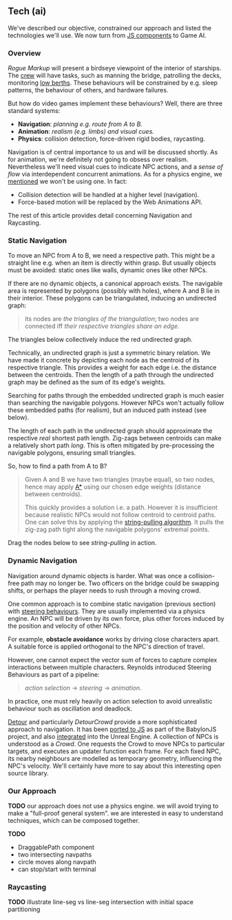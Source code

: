 ## Tech (ai)

We've described our objective, constrained our approach and listed the technologies we'll use.
We now turn from [JS components](2#tech1--react-function-components "@anchor") to Game AI.

### Overview

_Rogue Markup_ will present a birdseye viewpoint of the interior of starships.
The [crew](https://wiki.travellerrpg.com/Crew "@new-tab") will have tasks, such as manning the bridge, patrolling the decks, monitoring [low berths](https://wiki.travellerrpg.com/Low_Passage "@new-tab").
These behaviours will be constrained by e.g. sleep patterns, the behaviour of others, and hardware failures.

But how do video games implement these behaviours?
Well, there are three standard systems:

- **Navigation**: _planning e.g. route from A to B._
- **Animation**: _realism (e.g. limbs) and visual cues._
- **Physics**: collision detection, force-driven rigid bodies, raycasting.

Navigation is of central importance to us and will be discussed shortly.
As for animation, we're definitely not going to obsess over realism.
Nevertheless we'll need visual cues to indicate NPC actions,
and a _sense of flow_ via interdependent concurrent animations.
As for a physics engine, we [mentioned](1#constraints--game-mechanics "@anchor") we won't be using one. In fact:

- Collision detection will be handled at a higher level (navigation).
- Force-based motion will be replaced by the Web Animations API.

The rest of this article provides detail concerning Navigation and Raycasting.

### Static Navigation

To move an NPC from A to B, we need a respective path.
This might be a straight line e.g. when an item is directly within grasp.
But usually objects must be avoided: static ones like walls, dynamic ones like other NPCs.

If there are no dynamic objects, a canonical approach exists.
The navigable area is represented by polygons (possibly with holes), where A and B lie in their interior. These polygons can be triangulated, inducing an undirected graph:

> its nodes are _the triangles of the triangulation_; two nodes are connected iff _their respective triangles share an edge._

The triangles below collectively induce the red undirected graph.

<div
  class="tabs"
  name="nav-graph-demo"
  height="300"
  enabled="false"
  tabs="[
     { key: 'component', filepath: 'example/NavGraph#301' },
     { key: 'component', filepath: 'example/NavGraph#302' },
   ]"
></div>


Technically, an undirected graph is just a symmetric binary relation.
We have made it concrete by depicting each node as the centroid of its respective triangle.
This provides a weight for each edge i.e. the distance between the centroids.
Then the length of a path through the undirected graph may be defined as the sum of its edge's weights.

<aside title="why-we-abstract">

Searching for paths through the embedded undirected graph is much easier than searching the navigable polygons.
However NPCs won't actually follow these embedded paths (for realism),
but an induced path instead (see below).

</aside>

<aside>

The length of each path in the undirected graph should approximate the respective _real_ shortest path length.
Zig-zags between centroids can make a relatively short path _long_. This is often mitigated by pre-processing the navigable polygons, ensuring small triangles.

</aside>

So, how to find a path from A to B?

> Given A and B we have two triangles (maybe equal), so two nodes, hence may apply [A*](https://en.wikipedia.org/wiki/A*_search_algorithm) using our chosen edge weights (distance between centroids).
>
> This quickly provides a solution i.e. a path.
> However it is insufficient because realistic NPCs would not follow centroid to centroid paths.
> One can solve this by applying the [string-pulling algorithm](http://digestingduck.blogspot.com/2010/03/simple-stupid-funnel-algorithm.html).
> It pulls the zig-zag path tight along the navigable polygons' extremal points.

Drag the nodes below to see _string-pulling_ in action.

<div
  class="tabs"
  name="nav-string-pull-demo"
  height="400"
  enabled="false"
  tabs="[
     { key: 'component', filepath: 'example/NavStringPull' },
   ]"
></div>

<!-- 
Importantly, we are not avoiding obstacles as we encounter them, in the sense of [robotics]((https://en.wikibooks.org/wiki/Robotics/Navigation/Collision_Avoidance#cite_note-1)).
We know exactly where each NPC is going because (a) we previously set them in motion, (b) we do not rely on unpredictable force-based simulations. Having complete information does not make the problem any less important: Turing's [original paper](https://en.wikipedia.org/wiki/Computing_Machinery_and_Intelligence "Computing Machinery and Intelligence") was about the _appearance_ of intelligence, not solving real-world sensory robotics. -->

### Dynamic Navigation

<!-- __TODO__ mention other approaches; consider case of two agents, which stop and start in some manner -->

Navigation around dynamic objects is harder.
What was once a collision-free path may no longer be.
Two officers on the bridge could be swapping shifts,
or perhaps the player needs to rush through a moving crowd.

One common approach is to combine static navigation (previous section) with [steering behaviours](https://www.researchgate.net/publication/2495826_Steering_Behaviors_For_Autonomous_Characters).
They are usually implemented via a physics engine.
An NPC will be driven by its own force, plus other forces induced by the position and velocity of other NPCs.

<aside>

For example, **obstacle avoidance** works by driving close characters apart.
A suitable force is applied orthogonal to the NPC's direction of travel.

</aside>

However, one cannot expect the vector sum of forces to capture complex interactions between multiple characters.
Reynolds introduced Steering Behaviours as part of a pipeline:
> _action selection_ → _steering_ → _animation_.

In practice, one must rely heavily on action selection to avoid unrealistic behaviour such as oscillation and deadlock.

[Detour](https://github.com/recastnavigation/recastnavigation#detour) and particularly _DetourCrowd_ provide a more sophisticated approach to navigation.
It has been [ported to JS](https://github.com/BabylonJS/Extensions/tree/master/recastjs) as part of the BabylonJS project,
and also [integrated](https://docs.unrealengine.com/4.27/en-US/API/Runtime/Navmesh/DetourCrowd/dtCrowd/) into the Unreal Engine.
A collection of NPCs is understood as a _Crowd_.
One requests the Crowd to move NPCs to particular targets, and executes an updater function each frame.
For each fixed NPC, its nearby neighbours are modelled as temporary geometry, influencing the NPC's velocity.
We'll certainly have more to say about this interesting open source library.

### Our Approach

__TODO__ our approach does not use a physics engine. we will avoid trying to make a "full-proof general system". we are interested in easy to understand techniques, which can be composed together.

__TODO__
- DraggablePath component
- two intersecting navpaths
- circle moves along navpath
- can stop/start with terminal

<div
  class="tabs"
  name="nav-collide-demo"
  height="400"
  enabled="false"
  tabs="[
     { key: 'component', filepath: 'example/NavCollide' },
   ]"
></div>

### Raycasting

__TODO__ illustrate line-seg vs line-seg intersection with initial space partitioning


<div
  class="tabs"
  name="nav-doors-demo"
  height="400"
  enabled="false"
  tabs="[
     { key: 'component', filepath: 'example/DoorsDemo#101' },
     { key: 'component', filepath: 'example/DoorsDemo#301' },
   ]"
></div>
